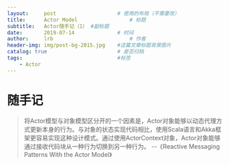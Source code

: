 ```yaml
---
layout:     post   				    # 使用的布局（不需要改）
title:      Actor Model 				# 标题 
subtitle:   Actor随手记（1） #副标题
date:       2019-07-14 				# 时间
author:     lrb 						# 作者
header-img: img/post-bg-2015.jpg 	#这篇文章标题背景图片
catalog: true 						# 是否归档
tags:								#标签
    - Actor
---
```

# 随手记
> 将Actor模型与对象模型区分开的一个因素是，Actor对象能够以动态代理方式更新本身的行为。与对象的状态实现代码相比，使用Scala语言和Akka框架更容易实现这种设计模式。通过使用ActorContext对象，Actor对象能够通过接收代码块从一种行为切换到另一种行为。 --《Reactive Messaging Patterns With the Actor Model》

